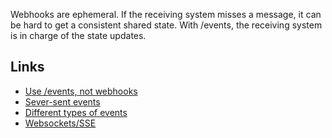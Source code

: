 Webhooks are ephemeral. If the receiving system misses a message, it can be hard to get a consistent shared state.
With /events, the receiving system is in charge of the state updates. 

## Links
- [Use /events, not webhooks](https://blog.sequin.io/events-not-webhooks/)
- [Sever-sent events](https://news.ycombinator.com/item?id=30290877)
- [Different types of events](https://blog.frankdejonge.nl/the-different-types-of-events-in-event-driven-systems/)
- [Websockets/SSE](https://www.mnot.net/blog/2022/02/20/websockets)